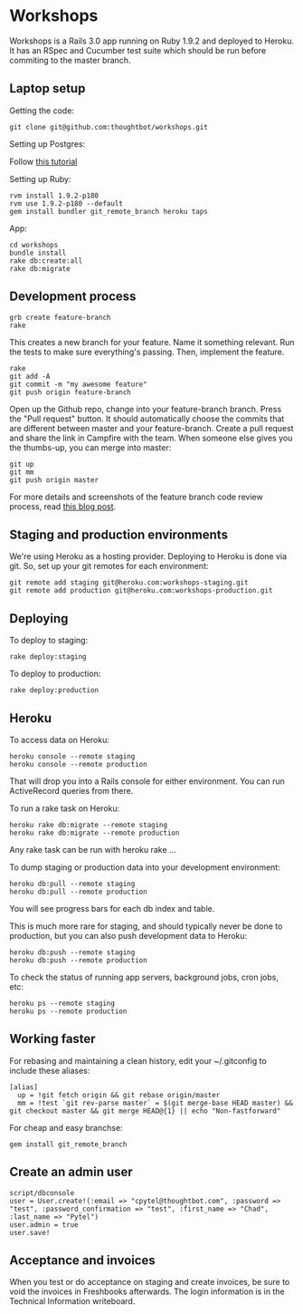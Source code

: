 Workshops
========

Workshops is a Rails 3.0 app running on Ruby 1.9.2 and deployed to Heroku. It has an RSpec and Cucumber test suite which should be run before commiting to the master branch.

Laptop setup
------------

Getting the code:

    git clone git@github.com:thoughtbot/workshops.git

Setting up Postgres:

Follow [this tutorial](https://willj.net/2011/05/31/setting-up-postgresql-for-ruby-on-rails-development-on-os-x/)

Setting up Ruby:

    rvm install 1.9.2-p180
    rvm use 1.9.2-p180 --default
    gem install bundler git_remote_branch heroku taps

App:

    cd workshops
    bundle install
    rake db:create:all
    rake db:migrate

Development process
-------------------

    grb create feature-branch
    rake

This creates a new branch for your feature. Name it something relevant. Run the tests to make sure everything's passing. Then, implement the feature.

    rake
    git add -A
    git commit -m "my awesome feature"
    git push origin feature-branch

Open up the Github repo, change into your feature-branch branch. Press the "Pull request" button. It should automatically choose the commits that are different between master and your feature-branch. Create a pull request and share the link in Campfire with the team. When someone else gives you the thumbs-up, you can merge into master:

    git up
    git mm
    git push origin master

For more details and screenshots of the feature branch code review process, read [this blog post](http://robots.thoughtbot.com/post/2831837714/feature-branch-code-reviews).

Staging and production environments
-----------------------------------

We're using Heroku as a hosting provider. Deploying to Heroku is done via git. So, set up your git remotes for each environment:

    git remote add staging git@heroku.com:workshops-staging.git
    git remote add production git@heroku.com:workshops-production.git

Deploying
---------

To deploy to staging:

    rake deploy:staging

To deploy to production:

    rake deploy:production

Heroku
------

To access data on Heroku:

    heroku console --remote staging
    heroku console --remote production

That will drop you into a Rails console for either environment. You can run ActiveRecord queries from there.

To run a rake task on Heroku:

    heroku rake db:migrate --remote staging
    heroku rake db:migrate --remote production

Any rake task can be run with heroku rake ...

To dump staging or production data into your development environment:

    heroku db:pull --remote staging
    heroku db:pull --remote production

You will see progress bars for each db index and table.

This is much more rare for staging, and should typically never be done to production, but you can also push development data to Heroku:

    heroku db:push --remote staging
    heroku db:push --remote production

To check the status of running app servers, background jobs, cron jobs, etc:

    heroku ps --remote staging
    heroku ps --remote production

Working faster
--------------

For rebasing and maintaining a clean history, edit your ~/.gitconfig to include these aliases:

    [alias]
      up = !git fetch origin && git rebase origin/master
      mm = !test `git rev-parse master` = $(git merge-base HEAD master) && git checkout master && git merge HEAD@{1} || echo "Non-fastforward"

For cheap and easy branchse:

    gem install git_remote_branch

Create an admin user
--------------------

    script/dbconsole
    user = User.create!(:email => "cpytel@thoughtbot.com", :password => "test", :password_confirmation => "test", :first_name => "Chad", :last_name => "Pytel")
    user.admin = true
    user.save!

Acceptance and invoices
-----------------------

When you test or do acceptance on staging and create invoices, be sure to void
the invoices in Freshbooks afterwards.  The login information is in the
Technical Information writeboard.
